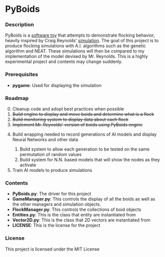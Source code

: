 # PyBoids

### Description
PyBoids is a [software toy](https://en.wikipedia.org/wiki/Toy_program "The heck is that?") that attempts to demonstrate flocking behavior, heavily inspired by Craig Reynolds' [simulation](https://www.red3d.com/cwr/boids/ "Mr. Reynold's boids").
The goal of this project is to produce flocking simulations with A.I. algorithms such as the genetic algorithm and NEAT.
These simulations will then be compared to my implementation of the model devised by Mr. Reynolds.
This is a highly experimental project and contents may change suddenly.

### Prerequisites
* **pygame**: Used for displaying the simulation


### Roadmap
0. Cleanup code and adopt best practices when possible
1. ~~Build engine to display and move boids and determine what is a flock~~
2. ~~Build monitoring system to display data about each flock~~
3. ~~Implement Mr. Reynolds' version of boids using PyBoids engine~~
<ol start = 4>
    <li> Build wrapping needed to record generations of AI models and display Neural Networks and other data</li>
    <ol start = i>
        <li>Build system to allow each generation to be tested on the same permutation of random values</li>
        <li>Build system for N.N. based models that will show the nodes as they activate</li>
    </ol>
    <li>Train AI models to produce simulations</li>
</ol>



### Contents
* **PyBoids.py**: The driver for this project
* **GameManager.py**: This controls the display of all the boids as well as the other managers and simulation objects.
* **FlockManager.py**: This controls the collections of boid objects
* **Entities.py**: This is the class that entity are instantiated from
* **Vector2D.py**: This is the class that 2D vectors are instantiated from
* **LICENSE**: This is the license for the project

### License
This project is licensed under the MIT License